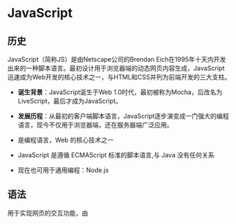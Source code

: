 # JavaScript
## 历史
JavaScript（简称JS）是由Netscape公司的Brendan Eich在1995年十天内开发出来的一种脚本语言。最初设计用于浏览器端的动态网页内容生成，JavaScript迅速成为Web开发的核心技术之一，与HTML和CSS并列为前端开发的三大支柱。

- **诞生背景**：JavaScript诞生于Web 1.0时代，最初被称为Mocha，后改名为LiveScript，最后才成为JavaScript。
- **发展历程**：从最初的客户端脚本语言，JavaScript逐步演变成一门强大的编程语言，现今不仅用于浏览器端，还在服务器端广泛应用。

- 是编程语言，Web 的核心技术之一
- JavaScript 是遵循 ECMAScript 标准的脚本语言,与 Java 没有任何关系
- 现在也可用于通用编程：Node.js

## 语法
用于实现网页的交互功能，由 <script> 标签引入
```javascript
//变量
var x = 5;
let y = 10;
const z = 15;

//函数
function add(a, b) {
  return a + b;
}
```


```javascript
<script>
console.log('Hello, World!');

fetch('https://api.example.com')
    .then(response => response.json())
    .then(data => document.body.innerHTML = data.message);
</script>
<script async src="my-super-cool-script.js"></script>
```

事件监听
```javascript
document.getElementById("myButton").addEventListener("click", function() {
  alert("Button clicked!");
});
```

## Beyond
- JavaScript 的缺点：性能不足（解释型）、弱类型
- WebAssembly（WASM）：在浏览器中运行的跨平台字节码格式
  * 由 C、C++、Rust 等编译型语言编译生成
  * 可以直接在浏览器中运行，性能接近原生代码
  * 可以与 JavaScript 互操作
  * 适合于需要高性能的应用，如游戏、图像、视频处理等

### TS | TypeScript
TypeScript（简称TS）是由微软开发的一种开源编程语言，是JavaScript的超集，增加了静态类型和类等特性。

**静态类型：** 通过类型检查减少运行时错误，提高代码的可维护性。

```
let message: string = "Hello, TypeScript!";
```
​
**类和接口：** 支持面向对象编程，增强代码结构性。

```
class Person {
  name: string;
  constructor(name: string) {
    this.name = name;
  }
  greet() {
    console.log("Hello, " + this.name);
  }
}

let person = new Person("Alice");
person.greet();

import { add } from './math';
console.log(add(2, 3));
```
​
**模块化：** 支持模块化编程，提高代码复用性和组织性。
```
import { add } from './math';
console.log(add(2, 3));
```